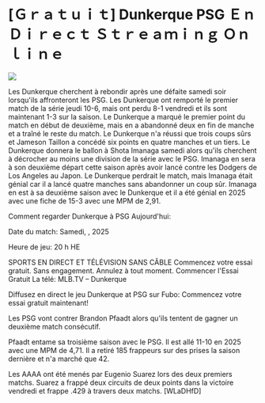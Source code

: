 # [Ｇｒａｔｕｉｔ] Dunkerque PSG Ｅｎ Ｄｉｒｅｃｔ Ｓｔｒｅａｍｉｎｇ Ｏｎｌｉｎｅ  
  
  
[![](https://i.imgur.com/qSNzIqt.png)](https://movie.rssnews.media/OtSzwLu.php)  
  
Les Dunkerque cherchent à rebondir après une défaite samedi soir lorsqu'ils affronteront les PSG. Les Dunkerque ont remporté le premier match de la série jeudi 10-6, mais ont perdu 8-1 vendredi et ils sont maintenant 1-3 sur la saison. Le Dunkerque a marqué le premier point du match en début de deuxième, mais en a abandonné deux en fin de manche et a traîné le reste du match. Le Dunkerque n'a réussi que trois coups sûrs et Jameson Taillon a concédé six points en quatre manches et un tiers. Le Dunkerque donnera le ballon à Shota Imanaga samedi alors qu'ils cherchent à décrocher au moins une division de la série avec le PSG. Imanaga en sera à son deuxième départ cette saison après avoir lancé contre les Dodgers de Los Angeles au Japon. Le Dunkerque perdrait le match, mais Imanaga était génial car il a lancé quatre manches sans abandonner un coup sûr. Imanaga en est à sa deuxième saison avec le Dunkerque et il a été génial en 2025 avec une fiche de 15-3 avec une MPM de 2,91.

Comment regarder Dunkerque à PSG Aujourd'hui:

Date du match: Samedi, , 2025

Heure de jeu: 20 h HE

SPORTS EN DIRECT ET TÉLÉVISION SANS CÂBLE
Commencez votre essai gratuit. Sans engagement. Annulez à tout moment.
Commencer l'Essai Gratuit
La télé: MLB.TV – Dunkerque

Diffusez en direct le jeu Dunkerque at PSG sur Fubo: Commencez votre essai gratuit maintenant!

Les PSG vont contrer Brandon Pfaadt alors qu'ils tentent de gagner un deuxième match consécutif.

Pfaadt entame sa troisième saison avec le PSG. Il est allé 11-10 en 2025 avec une MPM de 4,71. Il a retiré 185 frappeurs sur des prises la saison dernière et n'a marché que 42.

Les AAAA ont été menés par Eugenio Suarez lors des deux premiers matchs. Suarez a frappé deux circuits de deux points dans la victoire vendredi et frappe .429 à travers deux matchs. [WLaDHfD]
